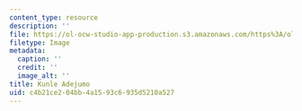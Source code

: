 ```yaml
---
content_type: resource
description: ''
file: https://ol-ocw-studio-app-production.s3.amazonaws.com/https%3A/ol-ocw-studio-app-production.s3.amazonaws.com/ocw-www/b58280066cdf4f7281c13d3c7c85bb3f_kunle_th.jpg
filetype: Image
metadata:
  caption: ''
  credit: ''
  image_alt: ''
title: Kunle Adejumo
uid: c4b21ce2-04bb-4a15-93c6-935d5210a527
---
```

